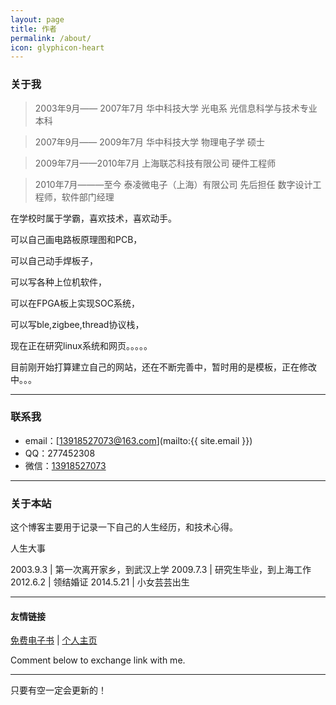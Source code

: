```yaml
---
layout: page
title: 作者
permalink: /about/
icon: glyphicon-heart
---
```


### 关于我

> 2003年9月—— 2007年7月		华中科技大学 光电系  光信息科学与技术专业  本科

> 2007年9月—— 2009年7月		华中科技大学 物理电子学  硕士 

> 2009年7月——2010年7月		上海联芯科技有限公司  硬件工程师

> 2010年7月———至今		泰凌微电子（上海）有限公司  先后担任  数字设计工程师，软件部门经理


在学校时属于学霸，喜欢技术，喜欢动手。

可以自己画电路板原理图和PCB，

可以自己动手焊板子，

可以写各种上位机软件，

可以在FPGA板上实现SOC系统，

可以写ble,zigbee,thread协议栈，

现在正在研究linux系统和网页。。。。。



目前刚开始打算建立自己的网站，还在不断完善中，暂时用的是模板，正在修改中。。。


---

### 联系我

* email：[13918527073@163.com](mailto:{{ site.email }})
* QQ：277452308
* 微信：[13918527073](http://weibo.com/3115521wh)


---

### 关于本站   

这个博客主要用于记录一下自己的人生经历，和技术心得。

人生大事

2003.9.3 | 第一次离开家乡，到武汉上学
2009.7.3 | 研究生毕业，到上海工作
2012.6.2 | 领结婚证
2014.5.21 | 小女芸芸出生
 


---

#### 友情链接

[免费电子书](http://www.allitebooks.com/) \| [个人主页](zongxiaodong.cn) 

Comment below to exchange link with me.  

---

只要有空一定会更新的！
